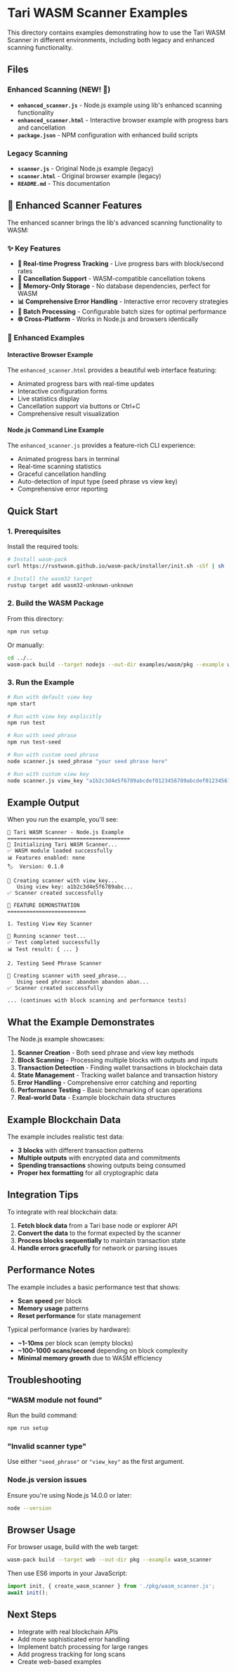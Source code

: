 # Tari WASM Scanner Examples

This directory contains examples demonstrating how to use the Tari WASM Scanner in different environments, including both legacy and enhanced scanning functionality.

## Files

### Enhanced Scanning (NEW! 🚀)
- **`enhanced_scanner.js`** - Node.js example using lib's enhanced scanning functionality
- **`enhanced_scanner.html`** - Interactive browser example with progress bars and cancellation
- **`package.json`** - NPM configuration with enhanced build scripts

### Legacy Scanning  
- **`scanner.js`** - Original Node.js example (legacy)
- **`scanner.html`** - Original browser example (legacy)
- **`README.md`** - This documentation

## 🚀 Enhanced Scanner Features

The enhanced scanner brings the lib's advanced scanning functionality to WASM:

### ✨ Key Features
- **🎯 Real-time Progress Tracking** - Live progress bars with block/second rates
- **🛑 Cancellation Support** - WASM-compatible cancellation tokens  
- **💾 Memory-Only Storage** - No database dependencies, perfect for WASM
- **📊 Comprehensive Error Handling** - Interactive error recovery strategies
- **🔄 Batch Processing** - Configurable batch sizes for optimal performance
- **🌐 Cross-Platform** - Works in Node.js and browsers identically

### 🎨 Enhanced Examples

#### Interactive Browser Example
The `enhanced_scanner.html` provides a beautiful web interface featuring:
- Animated progress bars with real-time updates
- Interactive configuration forms
- Live statistics display
- Cancellation support via buttons or Ctrl+C
- Comprehensive result visualization

#### Node.js Command Line Example  
The `enhanced_scanner.js` provides a feature-rich CLI experience:
- Animated progress bars in terminal
- Real-time scanning statistics
- Graceful cancellation handling
- Auto-detection of input type (seed phrase vs view key)
- Comprehensive error reporting

## Quick Start

### 1. Prerequisites

Install the required tools:

```bash
# Install wasm-pack
curl https://rustwasm.github.io/wasm-pack/installer/init.sh -sSf | sh

# Install the wasm32 target
rustup target add wasm32-unknown-unknown
```

### 2. Build the WASM Package

From this directory:

```bash
npm run setup
```

Or manually:

```bash
cd ../..
wasm-pack build --target nodejs --out-dir examples/wasm/pkg --example wasm_scanner
```

### 3. Run the Example

```bash
# Run with default view key
npm start

# Run with view key explicitly
npm run test

# Run with seed phrase
npm run test-seed

# Run with custom seed phrase
node scanner.js seed_phrase "your seed phrase here"

# Run with custom view key
node scanner.js view_key "a1b2c3d4e5f6789abcdef0123456789abcdef0123456789abcdef0123456789ab"
```

## Example Output

When you run the example, you'll see:

```
🌟 Tari WASM Scanner - Node.js Example
=======================================
🚀 Initializing Tari WASM Scanner...
✅ WASM module loaded successfully
📊 Features enabled: none
🏷️  Version: 0.1.0

🔧 Creating scanner with view_key...
   Using view key: a1b2c3d4e5f6789abc...
✅ Scanner created successfully

🎯 FEATURE DEMONSTRATION
=========================

1. Testing View Key Scanner

🧪 Running scanner test...
✅ Test completed successfully
📊 Test result: { ... }

2. Testing Seed Phrase Scanner

🔧 Creating scanner with seed_phrase...
   Using seed phrase: abandon abandon aban...
✅ Scanner created successfully

... (continues with block scanning and performance tests)
```

## What the Example Demonstrates

The Node.js example showcases:

1. **Scanner Creation** - Both seed phrase and view key methods
2. **Block Scanning** - Processing multiple blocks with outputs and inputs
3. **Transaction Detection** - Finding wallet transactions in blockchain data
4. **State Management** - Tracking wallet balance and transaction history
5. **Error Handling** - Comprehensive error catching and reporting
6. **Performance Testing** - Basic benchmarking of scan operations
7. **Real-world Data** - Example blockchain data structures

## Example Blockchain Data

The example includes realistic test data:

- **3 blocks** with different transaction patterns
- **Multiple outputs** with encrypted data and commitments
- **Spending transactions** showing outputs being consumed
- **Proper hex formatting** for all cryptographic data

## Integration Tips

To integrate with real blockchain data:

1. **Fetch block data** from a Tari base node or explorer API
2. **Convert the data** to the format expected by the scanner
3. **Process blocks sequentially** to maintain transaction state
4. **Handle errors gracefully** for network or parsing issues

## Performance Notes

The example includes a basic performance test that shows:

- **Scan speed** per block
- **Memory usage** patterns
- **Reset performance** for state management

Typical performance (varies by hardware):
- **~1-10ms** per block scan (empty blocks)
- **~100-1000 scans/second** depending on block complexity
- **Minimal memory growth** due to WASM efficiency

## Troubleshooting

### "WASM module not found"

Run the build command:

```bash
npm run setup
```

### "Invalid scanner type"

Use either `"seed_phrase"` or `"view_key"` as the first argument.

### Node.js version issues

Ensure you're using Node.js 14.0.0 or later:

```bash
node --version
```

## Browser Usage

For browser usage, build with the web target:

```bash
wasm-pack build --target web --out-dir pkg --example wasm_scanner
```

Then use ES6 imports in your JavaScript:

```javascript
import init, { create_wasm_scanner } from './pkg/wasm_scanner.js';
await init();
```

## Next Steps

- Integrate with real blockchain APIs
- Add more sophisticated error handling
- Implement batch processing for large ranges
- Add progress tracking for long scans
- Create web-based examples 